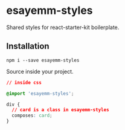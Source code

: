 # esayemm-styles

Shared styles for react-starter-kit boilerplate.

## Installation

```
npm i --save esayemm-styles
```

Source inside your project.

```css
// inside css

@import 'esayemm-styles';

div {
  // card is a class in esayemm-styles
  composes: card;
}
```
